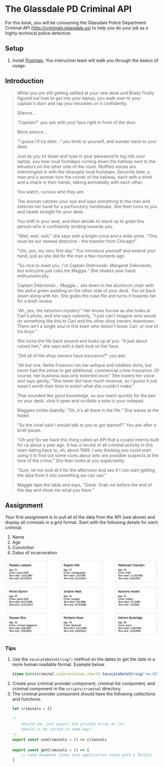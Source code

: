 # The Glassdale PD Criminal API

For this book, you will be consuming the Glassdale Police Department Criminal API (http://criminals.glassdale.us) to help you do your job as a highly technical police detective.

## Setup

1. Install [Postman](https://www.getpostman.com/). You instruction team will walk you through the basics of usage.


## Introduction

> While you are still getting settled at your new desk and Brady finally figured out how to get into your laptop, you walk over to your captain's door and rap your knuckles on it confidently.
>
> Silence...
>
> "Captain?" you ask with your face right in front of the door.
>
> More silence...
>
> _"I guess I'll try later..."_ you think to yourself, and wander back to your desk.
>
> Just as you sit down and type in your password to log into your laptop, you hear loud footsteps coming down the hallway next to the elevators on the other side of the room. Muffled voices are intermingled in with the strangely loud footsteps. Seconds later, a man and a woman turn the corner of the hallway, each with a drink and a snack in their hands, talking animatedly with each other.
>
> You watch, curious who they are.
>
> The woman catches your eye and says something to the man and extends her hand for a perfunctory handshake. She then turns to you and heads straight for your desk.
>
> You shift in your seat, and then decide to stand up to greet this person who is confidently striding towards you.
>
> "Well, well, well," she says with a bright voice and a wide smile. "This must be our newest detective - the transfer from Chicago!"
>
> "Um, yes, my very first day." You introduce yourself and extend your hand, just as she did for the man a few moments ago.
>
> "So nice to meet you. I'm Captain Debrowski. Margaret Debrowski, but everyone just calls me Maggie." She shakes your hand enthusiastically.
>
> Captain Debrowski... Maggie... sits down in the aluminum chair with the awful green padding on the other side of your desk. You sit back down along with her. She grabs the case file and turns it towards her for a brief review.
>
> "Ah, yes, the extortion mystery." Her brows furrow as she looks at Carl's photo, and she says solemnly, "I just can't imagine who would do something like this to Carl and the other shop owners downtown. There isn't a single soul in this town who doesn't know Carl, or one of his boys."
>
> She turns the file back around and looks up at you. "It just about ruined him," she says with a dark look on her face.
>
> "Did all of the shop owners have insurance?" you ask.
>
> "All but one. Nellie Freemon ran her antique and oddities store, but never had the sense to get additional, commercial crime insurance. Of course, her business was only extorted once." She lowers her voice and says gently, "She never did have much revenue, so I guess it just wasn't worth their time to extort what she couldn't make."
>
> That sounded like good knowledge, so you reach quickly for the pen on your desk, click it open and scribble a note in your notepad.
>
> Maggies smiles blandly. "Oh, it's all there in the file." She waves at the folder.
>
> "So the chief said I should talk to you to get started?" You ask after a brief pause.
>
> "Oh yes! So we have this thing called an API that a couple interns built for us about a year ago. It has a record of all criminal activity in this town dating back to, oh, about 1989. I was thinking you could start using it to find out some clues about who are possible suspects at the time of the crime." She then looks at you expectantly.
>
> "Sure, let me look at it for the afternoon and see if I can start getting the data from it into something we can use."
>
> Maggie taps the table and says, "Great. Grab me before the end of the day and show me what you have."

## Assignment

Your first assignment is to pull all of the data from the API (see above) and display all criminals in a grid format. Start with the following details for each criminal.

1. Name
1. Age
1. Conviction
1. Dates of incarceration

![grid layout of criminals](./images/glassdale-assignment-1.png)

### Tips

1. Use the `toLocateDateString()` method on the dates to get the date in a more human readable format. Example below.
    ```js
    ${new Date(criminal.incarceration.start).toLocaleDateString('en-US')
    ```
1. Create your criminal provider component, criminal list component, and criminal component in the `scripts/criminal` directory.
1. The criminal provider component should have the following collections and functions.
    ```js
    let criminals = []

    /*
        Should you just export the private array as is?
        Should it be sorted in some way?
    */
    export const useCriminals = () => criminals

    export const getCriminals = () => {
        // Load database state into application state with a fetch()
    }
    ```